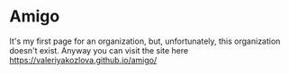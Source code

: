 # Amigo

It's my first page for an organization, but, unfortunately, this organization doesn't exist. 
Anyway you can visit the site here https://valeriyakozlova.github.io/amigo/
